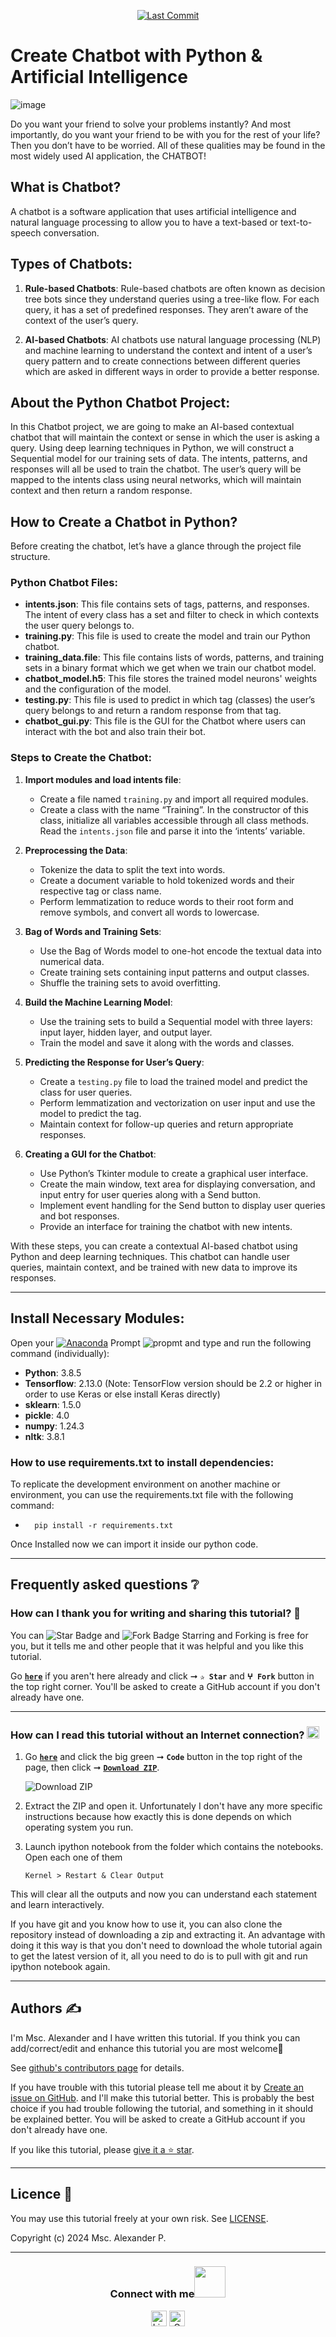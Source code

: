 <p align="center"> 
<a href="https://github.com/A-Alexander-code"><img src="https://img.shields.io/static/v1?logo=github&label=maintainer&message=A-Alexander-code&color=ff3300" alt="Last Commit"/></a> 
</p> 


# Create Chatbot with Python & Artificial Intelligence

![image](https://github.com/A-Alexander-code/IA-Projects/blob/main/z_image/chatbot_project.png)

Do you want your friend to solve your problems instantly? And most importantly, do you want your friend to be with you for the rest of your life? Then you don’t have to be worried. All of these qualities may be found in the most widely used AI application, the CHATBOT!

## What is Chatbot?

A chatbot is a software application that uses artificial intelligence and natural language processing to allow you to have a text-based or text-to-speech conversation.

## Types of Chatbots:

1. **Rule-based Chatbots**: Rule-based chatbots are often known as decision tree bots since they understand queries using a tree-like flow. For each query, it has a set of predefined responses. They aren’t aware of the context of the user’s query.

2. **AI-based Chatbots**: AI chatbots use natural language processing (NLP) and machine learning to understand the context and intent of a user’s query pattern and to create connections between different queries which are asked in different ways in order to provide a better response.

## About the Python Chatbot Project:

In this Chatbot project, we are going to make an AI-based contextual chatbot that will maintain the context or sense in which the user is asking a query. Using deep learning techniques in Python, we will construct a Sequential model for our training sets of data. The intents, patterns, and responses will all be used to train the chatbot. The user’s query will be mapped to the intents class using neural networks, which will maintain context and then return a random response.


## How to Create a Chatbot in Python?

Before creating the chatbot, let’s have a glance through the project file structure.

### Python Chatbot Files:

- **intents.json**: This file contains sets of tags, patterns, and responses. The intent of every class has a set and filter to check in which contexts the user query belongs to.
- **training.py**: This file is used to create the model and train our Python chatbot.
- **training_data.file**: This file contains lists of words, patterns, and training sets in a binary format which we get when we train our chatbot model.
- **chatbot_model.h5**: This file stores the trained model neurons' weights and the configuration of the model.
- **testing.py**: This file is used to predict in which tag (classes) the user’s query belongs to and return a random response from that tag.
- **chatbot_gui.py**: This file is the GUI for the Chatbot where users can interact with the bot and also train their bot.

### Steps to Create the Chatbot:

1. **Import modules and load intents file**:
   - Create a file named `training.py` and import all required modules.
   - Create a class with the name “Training”. In the constructor of this class, initialize all variables accessible through all class methods. Read the `intents.json` file and parse it into the ‘intents’ variable. 

2. **Preprocessing the Data**:
   - Tokenize the data to split the text into words.
   - Create a document variable to hold tokenized words and their respective tag or class name.
   - Perform lemmatization to reduce words to their root form and remove symbols, and convert all words to lowercase.

3. **Bag of Words and Training Sets**:
   - Use the Bag of Words model to one-hot encode the textual data into numerical data.
   - Create training sets containing input patterns and output classes.
   - Shuffle the training sets to avoid overfitting.

4. **Build the Machine Learning Model**:
   - Use the training sets to build a Sequential model with three layers: input layer, hidden layer, and output layer.
   - Train the model and save it along with the words and classes.

5. **Predicting the Response for User’s Query**:
   - Create a `testing.py` file to load the trained model and predict the class for user queries.
   - Perform lemmatization and vectorization on user input and use the model to predict the tag.
   - Maintain context for follow-up queries and return appropriate responses.

6. **Creating a GUI for the Chatbot**:
   - Use Python’s Tkinter module to create a graphical user interface.
   - Create the main window, text area for displaying conversation, and input entry for user queries along with a Send button.
   - Implement event handling for the Send button to display user queries and bot responses.
   - Provide an interface for training the chatbot with new intents.

With these steps, you can create a contextual AI-based chatbot using Python and deep learning techniques. This chatbot can handle user queries, maintain context, and be trained with new data to improve its responses.


---


## Install Necessary Modules:

Open your [![Anaconda](https://img.shields.io/badge/Anaconda-342B029.svg?&style=flate&logo=anaconda&logoColor=white)](https://www.anaconda.com/products/individual) Prompt <img alt="propmt" src="https://img.shields.io/badge/-__-000000?style=flat-square&logo=Plex&logoColor=white"> and type and run the following command (individually):

- **Python**: 3.8.5
- **Tensorflow**: 2.13.0 (Note: TensorFlow version should be 2.2 or higher in order to use Keras or else install Keras directly)
- **sklearn**: 1.5.0
- **pickle**: 4.0
- **numpy**: 1.24.3
- **nltk**: 3.8.1

### How to use requirements.txt to install dependencies:

To replicate the development environment on another machine or environment, you can use the requirements.txt file with the following command:

 -       pip install -r requirements.txt


Once Installed now we can import it inside our python code.

---

## Frequently asked questions ❔

### How can I thank you for writing and sharing this tutorial? 🌷

You can <img src="https://img.shields.io/static/v1?label=%E2%AD%90 Star &message=if%20useful&style=style=flat&color=blue" alt="Star Badge"/> and <img src="https://img.shields.io/static/v1?label=%E2%B5%96 Fork &message=if%20useful&style=style=flat&color=blue" alt="Fork Badge"/> Starring and Forking is free for you, but it tells me and other people that it was helpful and you like this tutorial.

Go [**`here`**](https://github.com/A-Alexander-code/IA-Projects) if you aren't here already and click ➞ **`✰ Star`** and **`ⵖ Fork`** button in the top right corner. You'll be asked to create a GitHub account if you don't already have one.

---

### How can I read this tutorial without an Internet connection? <img alt="GIF" src="https://github.com/TheDudeThatCode/TheDudeThatCode/blob/master/Assets/hmm.gif" width="20vw" />

1. Go [**`here`**](https://github.com/A-Alexander-code/IA-Projects) and click the big green ➞ **`Code`** button in the top right of the page, then click ➞ [**`Download ZIP`**](https://github.com/A-Alexander-code/IA-Projects/archive/refs/heads/main.zip).

    ![Download ZIP](https://github.com/A-Alexander-code/IA-Projects/blob/main/z_image/Captura%20de%20pantalla%202024-04-25%20132018.png)

2. Extract the ZIP and open it. Unfortunately I don't have any more specific instructions because how exactly this is done depends on which operating system you run.
    
3. Launch ipython notebook from the folder which contains the notebooks. Open each one of them
  
    `Kernel > Restart & Clear Output`
    
This will clear all the outputs and now you can understand each statement and learn interactively.

If you have git and you know how to use it, you can also clone the repository instead of downloading a zip and extracting it. An advantage with doing it this way is that you don't need to download the whole tutorial again to get the latest version of it, all you need to do is to pull with git and run ipython notebook again.

---

## Authors ✍️

I'm Msc. Alexander and I have written this tutorial. If you think you can add/correct/edit and enhance this tutorial you are most welcome🙏

See [github's contributors page](https://github.com/A-Alexander-code/IA-Projects/graphs/contributors) for details.

If you have trouble with this tutorial please tell me about it by [Create an issue on GitHub](https://github.com/A-Alexander-code/IA-Projects/issues/new). and I'll make this tutorial better. This is probably the best choice if you had trouble following the tutorial, and something in it should be explained better. You will be asked to create a GitHub account if you don't already have one.

If you like this tutorial, please [give it a ⭐ star](https://github.com/A-Alexander-code/IA-Projects).

---

## Licence 📜

You may use this tutorial freely at your own risk. See [LICENSE](https://github.com/A-Alexander-code/IA-Projects/blob/main/LICENSE).

Copyright (c) 2024 Msc. Alexander P.

---

<div align="center">
<h3> Connect with me<a href="https://gifyu.com/image/Zy2f"><img src="https://github.com/milaan9/milaan9/blob/main/Handshake.gif" width="50px"></a>
</h3> 
<p align="center">
    <a href="https://www.linkedin.com/in/bryan-peralta-6049a8198" target="_blank"><img alt="LinkedIn" width="25px" src="https://github.com/TheDudeThatCode/TheDudeThatCode/blob/master/Assets/Linkedin.svg"></a>
    <a href="alexander:b_alx_arboleda@outlook.com" target="_blank"><img alt="Gmail" width="25px" src="https://upload.wikimedia.org/wikipedia/commons/d/df/Microsoft_Office_Outlook_%282018%E2%80%93present%29.svg"></a> 
</p> 
